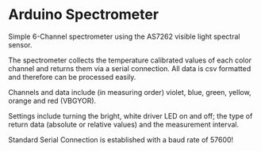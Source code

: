 # Arduino Spectrometer
Simple 6-Channel spectrometer using the AS7262 visible light spectral sensor.

The spectrometer collects the temperature calibrated values of each color channel and returns them via a serial connection.
All data is csv formatted and therefore can be processed easily.

Channels and data include (in measuring order) violet, blue, green, yellow, orange and red (VBGYOR).

Settings include turning the bright, white driver LED on and off; the type of return data (absolute or relative values) and the measurement interval.

Standard Serial Connection is established with a baud rate of 57600!
